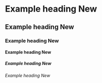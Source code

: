 ﻿<h1>Example heading <BSBadge Color="BSColor.Secondary">New</BSBadge></h1>
<h2>Example heading <BSBadge Color="BSColor.Secondary">New</BSBadge></h2>
<h3>Example heading <BSBadge Color="BSColor.Secondary">New</BSBadge></h3>
<h4>Example heading <BSBadge Color="BSColor.Secondary">New</BSBadge></h4>
<h5>Example heading <BSBadge Color="BSColor.Secondary">New</BSBadge></h5>
<h6>Example heading <BSBadge Color="BSColor.Secondary">New</BSBadge></h6>
